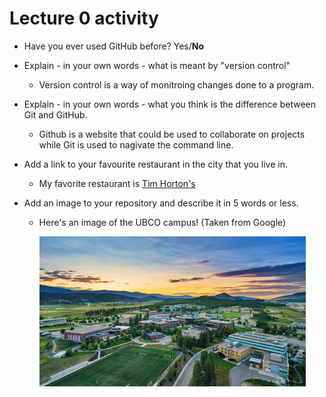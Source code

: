 # Lecture 0 activity
- Have you ever used GitHub before? Yes/**No**

- Explain - in your own words - what is meant by "version control"

   - Version control is a way of monitroing changes done to a program.
   
- Explain - in your own words - what you think is the difference between Git and GitHub.

  - Github is a website that could be used to collaborate on projects while Git is used to nagivate the command line.
  
- Add a link to your favourite restaurant in the city that you live in.

  - My favorite restaurant is [Tim Horton's](https://www.timhortons.ca/)

- Add an image to your repository and describe it in 5 words or less. 

  - Here's an image of the UBCO campus! (Taken from Google)

    ![Image of Campus](./unnamed.jpg)
